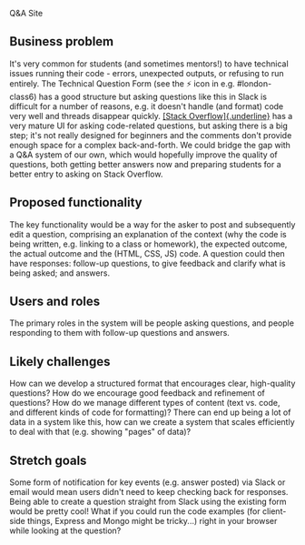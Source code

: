 Q&A Site

## Business problem

It's very common for students (and sometimes mentors!) to have technical
issues running their code - errors, unexpected outputs, or refusing to
run entirely. The Technical Question Form (see the ⚡️ icon in e.g.
#london-class6) has a good structure but asking questions like this in
Slack is difficult for a number of reasons, e.g. it doesn't handle (and
format) code very well and threads disappear quickly. [[Stack
Overflow]{.underline}](https://stackoverflow.com/) has a very mature UI
for asking code-related questions, but asking there is a big step; it's
not really designed for beginners and the comments don't provide enough
space for a complex back-and-forth. We could bridge the gap with a Q&A
system of our own, which would hopefully improve the quality of
questions, both getting better answers now and preparing students for a
better entry to asking on Stack Overflow.

## Proposed functionality

The key functionality would be a way for the asker to post and
subsequently edit a question, comprising an explanation of the context
(why the code is being written, e.g. linking to a class or homework),
the expected outcome, the actual outcome and the (HTML, CSS, JS) code. A
question could then have responses: follow-up questions, to give
feedback and clarify what is being asked; and answers.

## Users and roles

The primary roles in the system will be people asking questions, and
people responding to them with follow-up questions and answers.

## Likely challenges

How can we develop a structured format that encourages clear,
high-quality questions? How do we encourage good feedback and refinement
of questions? How do we manage different types of content (text vs.
code, and different kinds of code for formatting)? There can end up
being a lot of data in a system like this, how can we create a system
that scales efficiently to deal with that (e.g. showing "pages" of
data)?

## Stretch goals

Some form of notification for key events (e.g. answer posted) via Slack
or email would mean users didn't need to keep checking back for
responses. Being able to create a question straight from Slack using the
existing form would be pretty cool! What if you could run the code
examples (for client-side things, Express and Mongo might be tricky...)
right in your browser while looking at the question?
